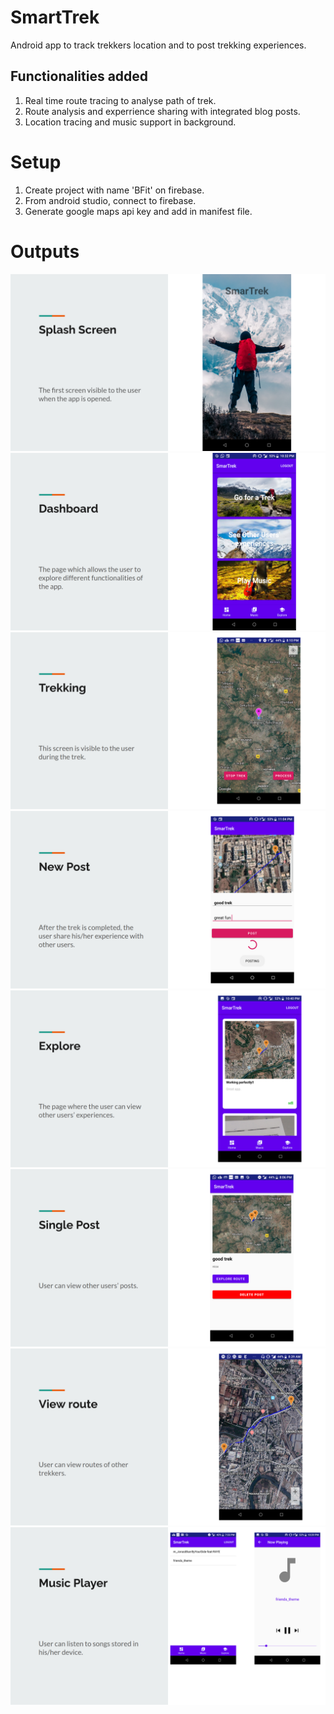 # SmartTrek
Android app to track trekkers location and to post trekking experiences.

## Functionalities added
1. Real time route tracing to analyse path of trek.
2. Route analysis and experrience sharing with integrated blog posts.
3. Location tracing and music support in background.

# Setup
1. Create project with name 'BFit' on firebase.
2. From android studio, connect to firebase.
3. Generate google maps api key and add in manifest file.

# Outputs
![](./ST_1.png)
![](./ST_2.png)
![](./ST_3.png)
![](./ST_4.png)
![](./ST_5.png)
![](./ST_6.png)
![](./ST_7.png)
![](./ST_8.png)
